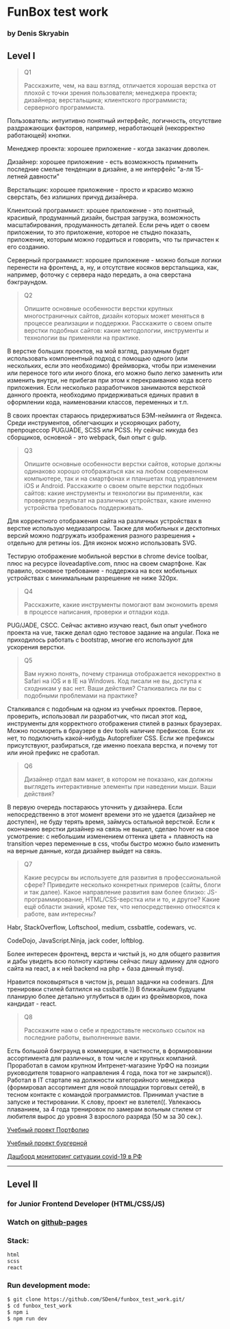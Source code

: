 # FunBox test work
### by Denis Skryabin

## Level I

>Q1
>
> Расскажите, чем, на ваш взгляд, отличается хорошая верстка от плохой с точки зрения
> пользователя;
> менеджера проекта;
> дизайнера;
> верстальщика;
> клиентского программиста;
> серверного программиста.

Пользователь: интуитивно понятный интерфейс, логичность, отсутствие раздражающих факторов, например, неработающей (некорректно работающей) кнопки.

Менеджер проекта: хорошее приложение - когда заказчик доволен.

Дизайнер: хорошее приложение - есть возможность применить последние смелые тенденции в дизайне, а не интерфейс "а-ля 15-летней давности"

Верстальщик: хорошее приложение - просто и красиво можно сверстать, без излишних причуд дизайнера.

Клиентский программист: хрошее приложение - это понятный, красивый, продуманный дизайн, быстрая загрузка, возможность масштабирования, продуманность деталей. Если речь идет о своем приложении, то это приложение, которое не стыдно показать, приложение, которым можно гордиться и говорить, что ты причастен к его созданию.

Серверный программист: хорошее приложение - можно больше логики перенести на фронтенд, а, ну, и отсутствие косяков верстальщика, как, например, фоточку с сервера надо передать, а она сверстана бэкграундом.

>Q2
>
> Опишите основные особенности верстки крупных многостраничных сайтов, дизайн которых может меняться в процессе реализации и поддержки.
> Расскажите о своем опыте верстки подобных сайтов: какие методологии, инструменты и технологии вы применяли на практике.

В верстке больших проектов, на мой взгляд, разумным будет использовать компонентный подход с помощью одного (или нескольких, если это необходимо) фреймворка, чтобы при изменении или переносе того или иного блока, его можно было легко заменить или изменить внутри, не прибегая при этом к перекраиванию кода всего приложения. Если несколько разработчиков занимаются версткой данного проекта, необходимо придерживаться единых правил в оформлении кода, наименовании классов, переменных и т.п. 

В своих проектах стараюсь придерживаться БЭМ-нейминга от Яндекса. Среди инструментов, облегчающих и ускоряющих работу, препроцессор PUG/JADE, SCSS или PCSS. Ну сейчас никуда без сборщиков, основной - это webpack, был опыт с gulp.

>Q3
>
> Опишите основные особенности верстки сайтов, которые должны одинаково хорошо отображаться как на любом современном компьютере, так и на смартфонах и планшетах под управлением iOS и Android. Расскажите о своем опыте верстки подобных сайтов: какие инструменты и технологии вы применяли, как проверяли результат на различных устройствах, какие именно устройства требовалось поддерживать.

Для корректного отображения сайта на различных устройствах в верстке использую медиазапросы. Также для мобильных и десктопных версий можно подгружать изображения разного разрешения + отдельно для ретины ios. Для иконок можно использовать SVG.

Тестирую отображение мобильной верстки в chrome device toolbar, плюс на ресурсе iloveadaptive.com, плюс на своем смартфоне. Как правило, основное требование - поддержка на всех мобильных устройствах с минимальным разрешение не ниже 320px.

>Q4
>
> Расскажите, какие инструменты помогают вам экономить время в процессе написания, проверки и отладки кода.

PUG/JADE, CSCC. Сейчас активно изучаю react, был опыт учебного проекта на vue, также делал одно тестовое задание на angular. Пока не приходилось работать с bootstrap, многие его используют для ускорения верстки.

>Q5
>
> Вам нужно понять, почему страница отображается некорректно в Safari на iOS и в IE на Windows. Код писали не вы, доступа к сходникам у вас нет. Ваши действия? Сталкивались ли вы с подобными проблемами на практике?

Сталкивался с подобным на одном из учебных проектов. Первое, проверить, использовал ли разработчик, что писал этот код, инструменты для корректного отображения стилей в разных браузерах. Можно посмореть в браузере в dev tools наличие префиксов. Если их нет, то подключить какой-нибудь Autoprefixer CSS. Если же префиксы присутствуют, разбираться, где именно поехала верстка, и почему тот или иной префикс не сработал.

>Q6
>
> Дизайнер отдал вам макет, в котором не показано, как должны выглядеть интерактивные элементы при наведении мыши. Ваши действия?

В первую очередь постараюсь уточнить у дизайнера. Если непосредственно в этот момент времени это не удается (дизайнер не доступен), не буду терять время, займусь остальной версткой. Если к окончанию верстки дизайнер на связь не вышел, сделаю hover на свое усмотрение: с небольшим изменением оттенка цвета + плавность на transition через переменные в css, чтобы быстро можно было изменить на верные данные, когда дизайнер выйдет на связь.

>Q7
>
> Какие ресурсы вы используете для развития в профессиональной сфере? Приведите несколько конкретных примеров (сайты, блоги и так далее).
> Какое направление развития вам более близко: JS-программирование, HTML/CSS-верстка или и то, и другое?
> Какие ещё области знаний, кроме тех, что непосредственно относятся к работе, вам интересны?

Habr, StackOverflow, Loftschool, medium, cssbattle, codewars, vc.

CodeDojo, JavaScript.Ninja, jack coder, loftblog.

Более интересен фронтенд, верста и чистый js, но для общего развития и дабы увидеть всю полноту картины сейчас пишу админку для одного сайта на react, а к ней backend на php + база данный mysql.

Нравится поковыряться в чистом js, решал задачки на codewars. Для тренировки стилей батлился на cssbattle.))
В ближайшем будущем планирую более детально углубиться в один из фреймворков, пока кандидат - react.

>Q8
>
> Расскажите нам о себе и предоставьте несколько ссылок на последние работы, выполненные вами.

Есть большой бэкграунд в коммерции, в частности, в формировании ассортимента для различных, в том числе и крупных компаний. Проработал в самом крупном Интренет-магазине УрФО на позиции руководителя товарного направления 4 года, пока тот не закрылся)). Работал в IT стартапе на должности категорийного менеджера (формировал ассортимент для новой площадки торговых сетей), в тесном контакте с командой программистов. Принимал участие в запуске и тестировании. К слову, проект не взлетел((. Увлекаюсь плаванием, за 4 года тренировок по замерам вольным стилем от любителя вырос до уровня 3 взрослого разряда (50 м за 30 сек.).

[Учебный проект Портфолио](https://sden4.github.io/portfolio/)

[Учебный проект бургерной](https://sden4.github.io/burger_project/dist/)

[Дашборд мониторинг ситуации covid-19 в РФ](https://skriabin.site/)

---

## Level II

### for Junior Frontend Developer (HTML/CSS/JS)

### Watch on [github-pages](https://sden4.github.io/funbox_test_work/)

###  Stack:
```sh
html
scss
react
```

###  Run development mode:
```sh
$ git clone https://github.com/SDen4/funbox_test_work.git/
$ cd funbox_test_work
$ npm i
$ npm run dev
```

<!-- github pages -->
<!-- git add dist && git commit -m "Initial dist subtree commit" -->
<!-- git subtree push --prefix dist origin gh-pages -->